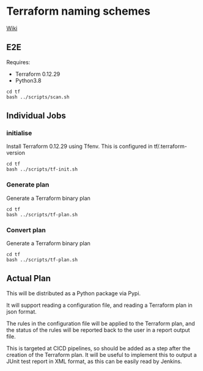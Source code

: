 # Terraform naming schemes

[Wiki](https://app.nuclino.com/ttrx/personal/2020-11-15-Terraform-Naming-Schemes-4b6b6b83-070f-40e2-9444-b6873fc016a1)

## E2E

Requires:

* Terraform 0.12.29
* Python3.8

```console
cd tf
bash ../scripts/scan.sh
```


## Individual Jobs

### initialise 

Install Terraform 0.12.29 using Tfenv. This is configured in tf/.terraform-version

```console
cd tf
bash ../scripts/tf-init.sh
```

### Generate plan 

Generate a Terraform binary plan

```console
cd tf
bash ../scripts/tf-plan.sh
```


### Convert plan 

Generate a Terraform binary plan

```console
cd tf
bash ../scripts/tf-plan.sh
```


## Actual Plan

This will be distributed as a Python package via Pypi.

It will support reading a configuration file, and reading a Terraform plan in json format.

The rules in the configuration file will be applied to the Terraform plan, and the status of the rules will be reported back to the user in a report output file.

This is targeted at CICD pipelines, so should be added as a step after the creation of the Terraform plan. It will be useful to implement this to output a JUnit test report in XML format, as this can be easily read by Jenkins.

